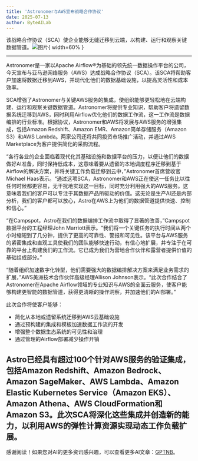 ```yaml
---
title: 'Astronomer与AWS宣布战略合作协议'
date: 2025-07-13
author: ByteAILab
---
```


该战略合作协议（SCA）使企业能够无缝迁移到云端，以构建、运行和观察关键数据管道。![图片](https://ai-techpark.com/wp-content/uploads/Astronomer.jpg){ width=60% }

---
Astronomer是一家以Apache Airflow®为基础的领先统一数据操作平台的公司，今天宣布与亚马逊网络服务（AWS）达成战略合作协议（SCA）。该SCA将帮助客户加速将数据迁移到AWS，并现代化他们的数据基础设施，以提高灵活性和成本效率。

SCA增强了Astronomer与关键AWS服务的集成，使组织能够更轻松地在云端构建、运行和观察关键数据管道。Astronomer将提供专业知识，帮助客户将遗留数据系统迁移到AWS，同时利用Airflow优化他们的数据工作流，这一工作流是数据编排的行业标准。根据协议，Astronomer和AWS将发展与AWS服务的增强集成，包括Amazon Redshift、Amazon EMR、Amazon简单存储服务（Amazon S3）和AWS Lambda。两家公司还将共同投资市场推广活动，并通过AWS Marketplace为客户提供简化的采购流程。

“各行各业的企业面临着现代化其基础设施和数据平台的压力，以便让他们的数据做好AI准备，同时保持低成本，这意味着要从遗留的本地调度程序迁移到基于Airflow的解决方案，并将关键工作负载迁移到云中，”Astronomer首席营收官Michael Haas表示。“通过这项SCA，Astronomer和AWS正在使这一任务比以往任何时候都更容易，无干扰地实现这一目标，同时充分利用强大的AWS服务。这意味着我们的客户可以专注于其数据产品所驱动的价值。这无论是生产AI还是内部分析，我们的客户都可以放心，Astro在AWS上为他们的数据管道提供快速、控制和信心。”

“在Campspot，Astro在我们的数据编排工作流中取得了显著的改善，”Campspot数据平台的工程经理John Marriott表示。“我们将一个关键任务的执行时间从两个小时缩短到了几分钟，提供了更高的可靠性、警报和可见性。该平台与AWS服务的紧密集成和直观工具使我们的团队能够快速行动，有信心地扩展，并专注于在可靠的平台上构建我们的工作流。它已成为我们为营地合作伙伴和露营者提供价值的基础组成部分。”

“随着组织加速数字化转型，他们需要强大的数据编排解决方案来满足业务需求的扩展，”AWS美洲技术合作伙伴高级经理Allison Johnson表示。“此次合作结合了Astronomer在Apache Airflow领域的专业知识与AWS的全面云服务，使客户能够构建更智能的数据管道，获得更清晰的操作洞察，并加速他们的AI部署。”

此次合作将使客户能够：

- 简化从本地或遗留系统迁移到AWS云基础设施
- 通过预构建的集成和模板加速数据工作流的开发
- 增强整个数据生态系统的可见性和治理
- 通过管理的Airflow部署减少操作开销

Astro已经具有超过100个针对AWS服务的验证集成，包括Amazon Redshift、Amazon Bedrock、Amazon SageMaker、AWS Lambda、Amazon Elastic Kubernetes Service（Amazon EKS）、Amazon Athena、AWS CloudFormation和Amazon S3。此次SCA将深化这些集成并创造新的能力，以利用AWS的弹性计算资源实现动态工作负载扩展。
---
感谢阅读！如果您对AI的更多资讯感兴趣，可以查看更多AI文章：[GPTNB](https://gptnb.com)。